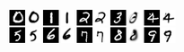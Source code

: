 <p align="center">
  <img src="results/test_images_mnist/mnist_19_44.png">
  <img src="results/test_images_mnist/mnist_19_15.png">
  <img src="results/test_images_mnist/mnist_19_10.png">
  <img src="results/test_images_mnist/mnist_19_19.png">
  <img src="results/test_images_mnist/mnist_18_79.png"><br>
  <img src="results/test_images_mnist/mnist_18_93.png">
  <img src="results/test_images_mnist/mnist_19_26.png">
  <img src="results/test_images_mnist/mnist_19_28.png">
  <img src="results/test_images_mnist/mnist_19_38.png">
  <img src="results/test_images_mnist/mnist_19_2.png">
</p>
